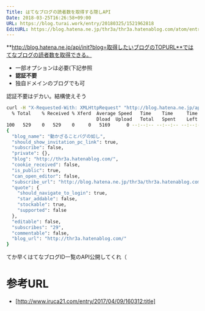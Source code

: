 ```yaml
---
Title: はてなブログの読者数を取得する隠しAPI
Date: 2018-03-25T16:26:58+09:00
URL: https://blog.turai.work/entry/20180325/1521962818
EditURL: https://blog.hatena.ne.jp/thr3a/thr3a.hatenablog.com/atom/entry/17391345971629262109
---
```


**http://blog.hatena.ne.jp/api/init?blog=取得したいブログのTOPURL**ではてなブログの読者数を取得できる。

- 一部オプションは必要(下記参照
- **認証不要**
- 独自ドメインのブログでも可

認証不要はデカい。結構使えそう


```sh
curl -H "X-Requested-With: XMLHttpRequest" "http://blog.hatena.ne.jp/api/init?blog=http://thr3a.hatenablog.com/" | jq .
  % Total    % Received % Xferd  Average Speed   Time    Time     Time  Current
                                 Dload  Upload   Total   Spent    Left  Speed
100   529    0   529    0     0   5169      0 --:--:-- --:--:-- --:--:--  5186
{
  "blog_name": "動かざることバグの如し",
  "should_show_invitation_pc_link": true,
  "subscribe": false,
  "private": {},
  "blog": "http://thr3a.hatenablog.com/",
  "cookie_received": false,
  "is_public": true,
  "can_open_editor": false,
  "subscribe_url": "http://blog.hatena.ne.jp/thr3a/thr3a.hatenablog.com/subscribe",
  "quote": {
    "should_navigate_to_login": true,
    "star_addable": false,
    "stockable": true,
    "supported": false
  },
  "editable": false,
  "subscribes": "29",
  "commentable": false,
  "blog_url": "http://thr3a.hatenablog.com/"
}
```

てか早くはてなブログID一覧のAPI公開してくれ（

# 参考URL

- [http://www.iruca21.com/entry/2017/04/09/160312:title]
